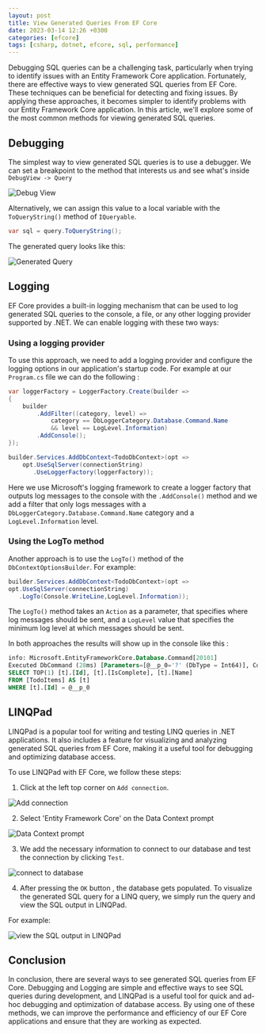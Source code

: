 ```yaml
---
layout: post
title: View Generated Queries From EF Core
date: 2023-03-14 12:26 +0300
categories: [efcore]
tags: [csharp, dotnet, efcore, sql, performance] 
---
```

Debugging SQL queries can be a challenging task, particularly when trying to identify issues with an Entity Framework Core application. Fortunately, there are effective ways to view generated SQL queries from EF Core. These techniques can be beneficial for detecting and fixing issues. By applying these approaches, it becomes simpler to identify problems with our Entity Framework Core application. In this article, we'll explore some of the most common methods for viewing generated SQL queries.

## Debugging

The simplest way to view generated SQL queries is to use a debugger. We can set a breakpoint to the method that interests us and see what's inside `DebugView -> Query`


![Debug View](https://dev-to-uploads.s3.amazonaws.com/uploads/articles/5stzypvuvphko9yyzlth.png)



Alternatively, we can assign this value to a local variable with the `ToQueryString()` method of `IQueryable`.

```csharp
var sql = query.ToQueryString();
```

The generated query looks like this:

![Generated Query](https://dev-to-uploads.s3.amazonaws.com/uploads/articles/yta5xhd764l36x6kcquw.png)




## Logging

EF Core provides a built-in logging mechanism that can be used to log generated SQL queries to the console, a file, or any other logging provider supported by .NET. We can enable logging with these two ways:

### Using a logging provider

To use this approach, we need to add a logging provider and configure the logging options in our application's startup code. For example at our `Program.cs` file we can do the following :

```cs
var loggerFactory = LoggerFactory.Create(builder =>
{
    builder
        .AddFilter((category, level) =>
            category == DbLoggerCategory.Database.Command.Name
            && level == LogLevel.Information)
        .AddConsole();
});

builder.Services.AddDbContext<TodoDbContext>(opt => 
    opt.UseSqlServer(connectionString)
       .UseLoggerFactory(loggerFactory));
```

Here we use Microsoft's logging framework to create a logger factory that outputs log messages to the console with the `.AddConsole()` method and we add a filter that only logs messages with a `DbLoggerCategory.Database.Command.Name` category and a `LogLevel.Information` level.

### Using the LogTo method

Another approach is to use the `LogTo()` method of the `DbContextOptionsBuilder`. For example:

```cs
builder.Services.AddDbContext<TodoDbContext>(opt => 
opt.UseSqlServer(connectionString)
   .LogTo(Console.WriteLine,LogLevel.Information));
```

The `LogTo()` method takes an `Action` as a parameter, that specifies where log messages should be sent, and a `LogLevel` value that specifies the minimum log level at which messages should be sent.

In both approaches the results will show up in the console like this : 

```sql
info: Microsoft.EntityFrameworkCore.Database.Command[20101]  
Executed DbCommand (28ms) [Parameters=[@__p_0='?' (DbType = Int64)], CommandType='Text', CommandTimeout='30']  
SELECT TOP(1) [t].[Id], [t].[IsComplete], [t].[Name]  
FROM [TodoItems] AS [t]  
WHERE [t].[Id] = @__p_0
```

## LINQPad

LINQPad is a popular tool for writing and testing LINQ queries in .NET applications. It also includes a feature for visualizing and analyzing generated SQL queries from EF Core, making it a useful tool for debugging and optimizing database access.

To use LINQPad with EF Core, we follow these steps:

1) Click at the left top corner  on `Add connection`. 

![Add connection](https://dev-to-uploads.s3.amazonaws.com/uploads/articles/icbqlontqbc9uwe8hnn1.png)

2) Select 'Entity Framework Core' on the Data Context prompt


![Data Context prompt](https://dev-to-uploads.s3.amazonaws.com/uploads/articles/ecbrqoa3wm5xr0gvkm75.png)



3) We add the necessary information to connect to our database and test the connection by clicking `Test`.


![connect to database](https://dev-to-uploads.s3.amazonaws.com/uploads/articles/zno13s40pxdrmfstjabi.png)


4) After pressing the `OK` button , the database gets populated. To visualize the generated SQL query for a LINQ query, we simply run the query and view the SQL output in LINQPad.

For example:

![view the SQL output in LINQPad](https://dev-to-uploads.s3.amazonaws.com/uploads/articles/pdxnd3rphazdex8jhie7.png)


## Conclusion

In conclusion, there are several ways to see generated SQL queries from EF Core. Debugging and Logging are simple and effective ways to see SQL queries during development, and LINQPad is a useful tool for quick and ad-hoc debugging and optimization of database access. By using one of these methods, we can improve the performance and efficiency of our EF Core applications and ensure that they are working as expected.